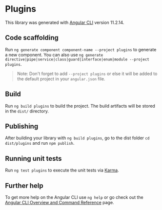 # Plugins

This library was generated with [Angular CLI](https://github.com/angular/angular-cli) version 11.2.14.

## Code scaffolding

Run `ng generate component component-name --project plugins` to generate a new component. You can also use `ng generate directive|pipe|service|class|guard|interface|enum|module --project plugins`.
> Note: Don't forget to add `--project plugins` or else it will be added to the default project in your `angular.json` file. 

## Build

Run `ng build plugins` to build the project. The build artifacts will be stored in the `dist/` directory.

## Publishing

After building your library with `ng build plugins`, go to the dist folder `cd dist/plugins` and run `npm publish`.

## Running unit tests

Run `ng test plugins` to execute the unit tests via [Karma](https://karma-runner.github.io).

## Further help

To get more help on the Angular CLI use `ng help` or go check out the [Angular CLI Overview and Command Reference](https://angular.io/cli) page.
